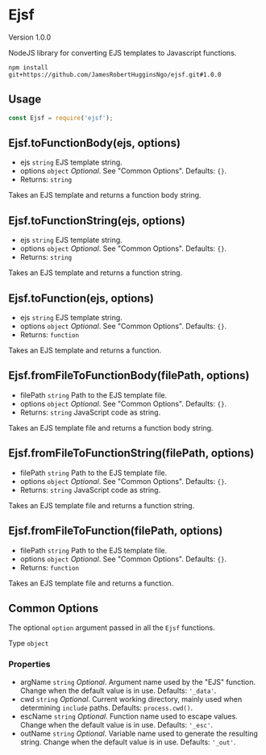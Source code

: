 # Ejsf

Version 1.0.0

NodeJS library for converting EJS templates to Javascript functions.

```
npm install git+https://github.com/JamesRobertHugginsNgo/ejsf.git#1.0.0
```

## Usage

``` JavaScript
const Ejsf = require('ejsf');
```

## Ejsf.toFunctionBody(ejs, options)

- ejs `string` EJS template string.
- options `object` _Optional_. See "Common Options". Defaults: `{}`.
- Returns: `string`

Takes an EJS template and returns a function body string.

## Ejsf.toFunctionString(ejs, options)

- ejs `string` EJS template string.
- options `object` _Optional_. See "Common Options". Defaults: `{}`.
- Returns: `string`

Takes an EJS template and returns a function string.

## Ejsf.toFunction(ejs, options)

- ejs `string` EJS template string.
- options `object` _Optional_. See "Common Options". Defaults: `{}`.
- Returns: `function`

Takes an EJS template and returns a function.

## Ejsf.fromFileToFunctionBody(filePath, options)

- filePath `string` Path to the EJS template file.
- options `object` _Optional_. See "Common Options". Defaults: `{}`.
- Returns: `string` JavaScript code as string.

Takes an EJS template file and returns a function body string.

## Ejsf.fromFileToFunctionString(filePath, options)

- filePath `string` Path to the EJS template file.
- options `object` _Optional_. See "Common Options". Defaults: `{}`.
- Returns: `string` JavaScript code as string.

Takes an EJS template file and returns a function string.

## Ejsf.fromFileToFunction(filePath, options)

- filePath `string` Path to the EJS template file.
- options `object` _Optional_. See "Common Options". Defaults: `{}`.
- Returns: `function`

Takes an EJS template file and returns a function.

## Common Options

The optional `option` argument passed in all the `Ejsf` functions.

Type `object`

### Properties

- argName `string` _Optional_. Argument name used by the "EJS" function. Change when the default value is in use. Defaults: `'_data'`.
- cwd `string` _Optional_. Current working directory, mainly used when determining `include` paths. Defaults: `process.cwd()`.
- escName `string` _Optional_. Function name used to escape values. Change when the default value is in use. Defaults: `'_esc'`.
- outName `string` _Optional_. Variable name used to generate the resulting string. Change when the default value is in use. Defaults: `'_out'`.


